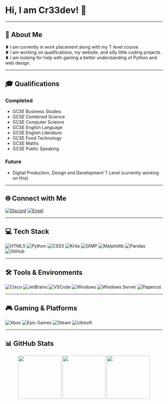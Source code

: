 # Hi, I am Cr33dev! 👋

---

## 💫 About Me

❥ I am currently in work placement along with my T level course.  
❥ I am working on qualifications, my website, and silly little coding projects.  
❥ I am looking for help with gaining a better understanding of Python and web design.

---

## 🎓 Qualifications

### Completed
- GCSE Business Studies  
- GCSE Combined Science  
- GCSE Computer Science  
- GCSE English Language  
- GCSE English Literature  
- GCSE Food Technology  
- GCSE Maths  
- GCSE Public Speaking  

### Future
- Digital Production, Design and Development T Level (currently working on this)  

---

## 🌐 Connect with Me

[![Discord](https://img.shields.io/badge/Discord-5865F2?style=for-the-badge&logo=discord&logoColor=white)](https://discord.com/users/1329955255168929864)
[![Email](https://img.shields.io/badge/Email-D14836?style=for-the-badge&logo=gmail&logoColor=white)](mailto:thebigbossgirl@outlook.com)

---

## 💻 Tech Stack

![HTML5](https://img.shields.io/badge/HTML5-E34F26?style=for-the-badge&logo=html5&logoColor=white)
![Python](https://img.shields.io/badge/Python-3776AB?style=for-the-badge&logo=python&logoColor=white)
![CSS3](https://img.shields.io/badge/CSS3-1572B6?style=for-the-badge&logo=css3&logoColor=white)
![Krita](https://img.shields.io/badge/Krita-005B96?style=for-the-badge&logo=krita&logoColor=white)
![GIMP](https://img.shields.io/badge/GIMP-6E8B8B?style=for-the-badge&logo=gimp&logoColor=white)
![Matplotlib](https://img.shields.io/badge/Matplotlib-11557C?style=for-the-badge&logo=matplotlib&logoColor=white)
![Pandas](https://img.shields.io/badge/Pandas-150458?style=for-the-badge&logo=pandas&logoColor=white)
![GitHub](https://img.shields.io/badge/GitHub-181717?style=for-the-badge&logo=github&logoColor=white)

---

## 🛠️ Tools & Environments

![Cisco](https://img.shields.io/badge/Cisco-049FD9?style=for-the-badge&logo=cisco&logoColor=white)
![JetBrains](https://img.shields.io/badge/JetBrains-000000?style=for-the-badge&logo=jetbrains&logoColor=white)
![VSCode](https://img.shields.io/badge/VSCode-007ACC?style=for-the-badge&logo=visual-studio-code&logoColor=white)
![Windows](https://img.shields.io/badge/Windows-0078D6?style=for-the-badge&logo=windows&logoColor=white)
![Windows Server](https://img.shields.io/badge/Windows_Server-0078D6?style=for-the-badge&logo=windowsserver&logoColor=white)
![Papercut](https://img.shields.io/badge/Papercut-4A90E2?style=for-the-badge&logo=papercut&logoColor=white)

---

## 🎮 Gaming & Platforms

![Xbox](https://img.shields.io/badge/Xbox-107C10?style=for-the-badge&logo=xbox&logoColor=white)
![Epic Games](https://img.shields.io/badge/Epic_Games-000000?style=for-the-badge&logo=epicgames&logoColor=white)
![Steam](https://img.shields.io/badge/Steam-000000?style=for-the-badge&logo=steam&logoColor=white)
![Ubisoft](https://img.shields.io/badge/Ubisoft-000000?style=for-the-badge&logo=ubisoft&logoColor=white)

---

## 📊 GitHub Stats
  <p align="center">
  <img src="https://github-readme-stats.vercel.app/api?username=Cr33pkill&theme=transparent&hide_border=false&include_all_commits=true&count_private=true" height="138">
  <img src="https://nirzak-streak-stats.vercel.app/?user=Cr33pkill&theme=transparent&hide_border=false" height="138">
  <img src="https://github-readme-stats.vercel.app/api/top-langs/?username=Cr33pkill&theme=transparent&hide_border=false&include_all_commits=true&count_private=true&layout=compact" height="138">
</p>
